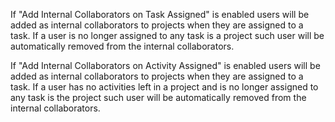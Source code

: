 If "Add Internal Collaborators on Task Assigned" is enabled users will be added as internal collaborators to projects when they are assigned to a task.
If a user is no longer assigned to any task is a project such user will be automatically removed from the internal collaborators.

If "Add Internal Collaborators on Activity Assigned" is enabled users will be added as internal collaborators to projects when they are assigned to a task.
If a user has no activities left in a project and is no longer assigned to any task is the project such user will be automatically removed from the internal collaborators.